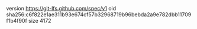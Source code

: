 version https://git-lfs.github.com/spec/v1
oid sha256:c6f822e1ae311b93e674cf57b32968719b96bebda2a9e782dbb11709f1b4f90f
size 4172
